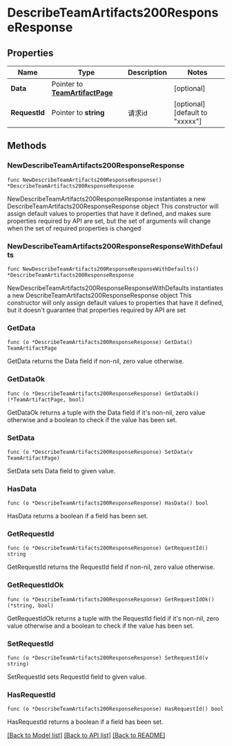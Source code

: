 # DescribeTeamArtifacts200ResponseResponse

## Properties

Name | Type | Description | Notes
------------ | ------------- | ------------- | -------------
**Data** | Pointer to [**TeamArtifactPage**](TeamArtifactPage.md) |  | [optional] 
**RequestId** | Pointer to **string** | 请求id | [optional] [default to "xxxxx"]

## Methods

### NewDescribeTeamArtifacts200ResponseResponse

`func NewDescribeTeamArtifacts200ResponseResponse() *DescribeTeamArtifacts200ResponseResponse`

NewDescribeTeamArtifacts200ResponseResponse instantiates a new DescribeTeamArtifacts200ResponseResponse object
This constructor will assign default values to properties that have it defined,
and makes sure properties required by API are set, but the set of arguments
will change when the set of required properties is changed

### NewDescribeTeamArtifacts200ResponseResponseWithDefaults

`func NewDescribeTeamArtifacts200ResponseResponseWithDefaults() *DescribeTeamArtifacts200ResponseResponse`

NewDescribeTeamArtifacts200ResponseResponseWithDefaults instantiates a new DescribeTeamArtifacts200ResponseResponse object
This constructor will only assign default values to properties that have it defined,
but it doesn't guarantee that properties required by API are set

### GetData

`func (o *DescribeTeamArtifacts200ResponseResponse) GetData() TeamArtifactPage`

GetData returns the Data field if non-nil, zero value otherwise.

### GetDataOk

`func (o *DescribeTeamArtifacts200ResponseResponse) GetDataOk() (*TeamArtifactPage, bool)`

GetDataOk returns a tuple with the Data field if it's non-nil, zero value otherwise
and a boolean to check if the value has been set.

### SetData

`func (o *DescribeTeamArtifacts200ResponseResponse) SetData(v TeamArtifactPage)`

SetData sets Data field to given value.

### HasData

`func (o *DescribeTeamArtifacts200ResponseResponse) HasData() bool`

HasData returns a boolean if a field has been set.

### GetRequestId

`func (o *DescribeTeamArtifacts200ResponseResponse) GetRequestId() string`

GetRequestId returns the RequestId field if non-nil, zero value otherwise.

### GetRequestIdOk

`func (o *DescribeTeamArtifacts200ResponseResponse) GetRequestIdOk() (*string, bool)`

GetRequestIdOk returns a tuple with the RequestId field if it's non-nil, zero value otherwise
and a boolean to check if the value has been set.

### SetRequestId

`func (o *DescribeTeamArtifacts200ResponseResponse) SetRequestId(v string)`

SetRequestId sets RequestId field to given value.

### HasRequestId

`func (o *DescribeTeamArtifacts200ResponseResponse) HasRequestId() bool`

HasRequestId returns a boolean if a field has been set.


[[Back to Model list]](../README.md#documentation-for-models) [[Back to API list]](../README.md#documentation-for-api-endpoints) [[Back to README]](../README.md)



